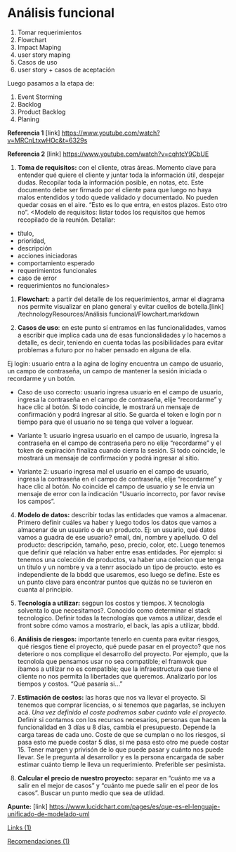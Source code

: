 # Análisis funcional

1. Tomar requerimientos
2. Flowchart
3. Impact Maping
4. user story maping
5. Casos de uso
6. user story + casos de aceptación

Luego pasamos a la etapa de:

1. Event Storming
2. Backlog
3. Product Backlog
4. Planing

**Referencia 1**  [link] https://www.youtube.com/watch?v=MRCnLtxwHOc&t=6329s

**Referencia 2** [link] https://www.youtube.com/watch?v=cqhtcY9CbUE

1. **Toma de requisitos:** con el cliente, otras áreas. Momento clave para entender qué quiere el cliente y juntar toda la información útil, despejar dudas. Recopilar toda la información posible, en notas, etc.
Este documento debe ser firmado por el cliente para que luego no haya malos entendidos y todo quede validado y documentado. No pueden quedar cosas en el aire. “Esto es lo que entra, en estos plazos. Esto otro no”.
<Modelo de requisitos: listar todos los requisitos que hemos recopilado de la reunión. 
Detallar: 
- título, 
- prioridad, 
- descripción
- acciones iniciadoras
- comportamiento esperado
- requerimientos funcionales
- caso de error
- requerimientos no funcionales>

1. **Flowchart:** a partir del detalle de los requerimientos, armar el diagrama nos permite visualizar en plano general y evitar cuellos de botella.[link] /technologyResources/Análisis funcional/Flowchart.markdown 

2. **Casos de uso**: en este punto sí entramos en las funcionalidades, vamos a escribir que implica cada una de esas funcionalidades y lo hacemos a detalle, es decir, teniendo en cuenta todas las posibilidades para evitar problemas a futuro por no haber pensado en alguna de ella. 

Ej login: usuario entra a la agina de loginy encuentra un campo de usuario, un campo de contraseña, un campo de mantener la sesión iniciada o recordarme y un botón.   

- Caso de uso correcto: usuario ingresa usuario en el campo de usuario, ingresa la contraseña en el campo de contraseña, elije “recordarme” y hace clic al botón. Si todo coincide, le mostrará un mensaje de confirmación y podrá ingresar al sitio. Se guarda el token e login por n tiempo para que el usuario no se tenga que volver a loguear.

- Variante 1:  usuario ingresa usuario en el campo de usuario, ingresa la contraseña en el campo de contraseña pero no elije “recordarme” y el token de expiración finaliza cuando cierra la sesión. Si todo coincide, le mostrará un mensaje de confirmación y podrá ingresar al sitio.

- Variante 2: usuario ingresa mal el usuario en el campo de usuario, ingresa la contraseña en el campo de contraseña, elije “recordarme” y hace clic al botón. No coincide el campo de usuario y se le envia un mensaje de error con la indicación “Usuario incorrecto, por favor revise los campos”.

4. **Modelo de datos:** describir todas las entidades que vamos a almacenar. Primero definir cuáles va haber y luego todos los datos que vamos a almacenar de un usuario o de un producto. Ej: un usuario, qué datos vamos a guadra de ese usuario? email, dni, nombre y apelludo. O del producto: descripción, tamaño, peso, precio, color, etc. 
Luego tenemos que definir qué relación va haber entre esas entidades. Por ejemplo: si tenemos una colección de productos, va haber una colecion que tenga un titulo y un nombre y va a tenrr asociado un tipo de proucto. esto es independiente de la bbdd que usaremos, eso luego se define. 
Este es un punto clave para encontrar puntos que quizás no se tuvieron en cuanta al principio.

5. **Tecnología a utilizar:** segpun los costos y tiempos. X tecnología solventa lo que necesitamos?. Conocido como determinar el stack tecnologico. Definir todas la tecnologías que vamos a utilizar, desde el front sobre cómo vamos a mostrarlo, el back, las apis a utilizar, bbdd.
 
6. **Análisis de riesgos:** importante tenerlo en cuenta para evitar riesgos, qué riesgos tiene el proyecto, qué puede pasar en el proyecto? que nos deteriore o nos complique el desarrollo del proyecto. Por ejemplo, que la tecnoloía que pensamos usar no sea compatible; el framwok que ibamos a utilizar no es compatible; que la infraestructura que tiene el cliente no nos permita la libertades que queremos. Analizarlo por los tiempos y costos. “Qué pasaría si…”

7. **Estimación de costos:** las horas que nos va llevar el proyecto. Si tenemos que comprar licencias, o si tenemos que pagarlas, se incluyen acá.
*Una vez definido el coste podremos saber cuánto vale el proyecto.*
Definir si contamos con los recursos necesarios, personas que hacen la funcionalidad en 3 días u 8 días, cambia el presupuesto. Depende la carga tareas de cada uno. 
Coste de que se cumplan o no los riesgos, si pasa esto me puede costar 5 días, si me pasa esto otro me puede costar 15. Tener margen y privisón de lo que puede pasar y cuánto nos puede llevar.
Se le pregunta al desarrollor y es la persona encargada de saber estimar cuánto tiemp le lleva un requerimiento.
Preferible ser pesimista.

8. **Calcular el precio de nuestro proyecto:** separar en “cuánto me va a salir en el mejor de casos” y “cuánto me puede salir en el peor de los casos”. Buscar un punto medio que sea de utlidad.

**Apunte:** [link] https://www.lucidchart.com/pages/es/que-es-el-lenguaje-unificado-de-modelado-uml

[Links (1)](https://www.notion.so/Links-1-72b8afc174f342e1a2ed2a5c87eb5810?pvs=21)

[Recomendaciones (1)](https://www.notion.so/Recomendaciones-1-3b79baa4f8744e01aa7e509871331011?pvs=21)
